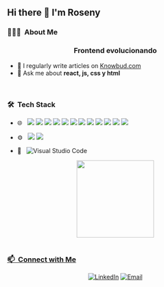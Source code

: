 ## Hi there 👋 I'm Roseny

<h3> 👨🏻‍💻 &nbsp;About Me </h3>

<h3 align="center">Frontend evolucionando</h3>

- 📝 I regularly write articles on [Knowbud.com](https://lcg-knowbud.netlify.app/)
- 💬 Ask me about **react, js, css y html**
<!-- - 📄 Know about my experiences [resume.com](resume.com) -->

<br>
<h3> 🛠 &nbsp;Tech Stack</h3>

- 🌐 &nbsp;
  <img src="https://img.shields.io/badge/-HTML-orange?style=flat&logo=html5&logoColor=white"> 
  <img src="https://img.shields.io/badge/-CSS-dodgerblue?style=flat&logo=css3&logoColor=white">
  <img src="https://img.shields.io/badge/-JavaScript-eed718?style=flat&logo=javascript&logoColor=ffffff">
  <img src="https://img.shields.io/badge/-React-deepskyblue?style=flat&logo=react&logoColor=ffffff">
  <img src="https://img.shields.io/badge/-TypeScript-1572B6?style=flat&logo=TypeScript&logoColor=ffffff">
  <img src="https://img.shields.io/badge/-Next.Js-black?style=flat&logo=next.js&logoColor=ffffff">
  <img src="https://img.shields.io/badge/-Tailwind-darkturquoise?style=flat&logo=tailwindcss&logoColor=ffffff">
  <img src="https://img.shields.io/badge/-Astro-mediumorchid?style=flat&logo=astro&logoColor=ffffff">
  <img src="https://img.shields.io/badge/-Jest-darkred?style=flat&logo=Jest&logoColor=ffffff">
  <img src="https://img.shields.io/badge/-Cypress-darkcyan?style=flat&logo=Cypress&logoColor=ffffff">
  <img src="https://img.shields.io/badge/-Storybook-hotpink?style=flat&logo=Storybook&logoColor=ffffff">
  <img src="https://img.shields.io/badge/-Vitest-olivedrab?style=flat&logo=Vitest&logoColor=ffffff">

- ⚙️ &nbsp;
  <img src="https://img.shields.io/badge/-Git-E34F26?style=flat&logo=git&logoColor=ffffff">
  <img src="https://img.shields.io/badge/-GitHub-gray?style=flat&logo=Github&logoColor=ffffff">

- 🔧 &nbsp;
  ![Visual Studio Code](https://img.shields.io/badge/-Visual%20Studio%20Code-333333?style=flat&logo=visual-studio-code&logoColor=007ACC)
<div align="center">
  <a href="https://github.com/Lachicagladiadora">
  <img height="180em" src="https://github-readme-stats.vercel.app/api/top-langs/?username=Lachicagladiadora&layout=compact&langs_count=16&theme=dark"/>
</div>

<br>
<h3> 📫 &nbsp;Connect with Me </h3>

<p align="center">
<a href="https://www.linkedin.com/in/dev-roseny-quintanilla/"><img alt="LinkedIn" src="https://img.shields.io/badge/LinkedIn-Roseny%20-black?style=flat-square&logo=linkedin&logoColor=blue"></a>
<a href="dev.roseny@gmail.com"><img alt="Email" src="https://img.shields.io/badge/Email-dev.roseny@gmail.com-black?style=flat-square&logo=gmail"></a>
</p>

<!--
**Lachicagladiadora/Lachicagladiadora** is a ✨ _special_ ✨ repository because its `README.md` (this file) appears on your GitHub profile.

Here are some ideas to get you started:

- 🔭 I’m currently working on ...
- 🌱 I’m currently learning ...
- 👯 I’m looking to collaborate on ...
- 🤔 I’m looking for help with ...
- 💬 Ask me about ...
- 📫 How to reach me: ...
- 😄 Pronouns: ...
- ⚡ Fun fact: ...
  ![HTML](https://img.shields.io/badge/-HTML-333333?style=flat&logo=html5)
-->
